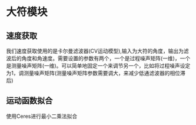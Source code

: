 # 大符模块


## 速度获取

我们速度获取使用的是卡尔曼滤波器(CV运动模型),输入为大符的角度，输出为滤波后的角度和角速度。需要设置的参数有两个，一个是过程噪声矩阵(一维)，一个是测量噪声矩阵(一维)。可以简单地固定一个来调节另一个，比如将过程噪声设定为1，调测量噪声矩阵(测量噪声矩阵参数需要调大，来减少低通滤波器的相位滞后)

## 运动函数拟合

使用Ceres进行最小二乘法拟合
